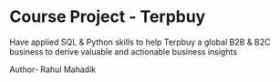 #   Course Project - Terpbuy
Have applied SQL & Python skills to help Terpbuy a global B2B & B2C business to derive valuable and actionable business insights


Author- Rahul Mahadik
